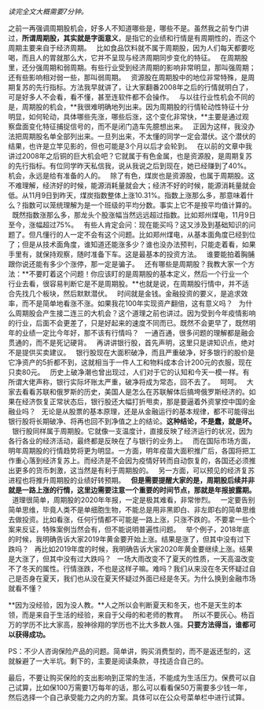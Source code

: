 *读完全文大概需要7分钟。*  
  
之前一再强调周期股机会，好多人不知道哪些是，哪些不是。虽然我之前专门讲过，**所谓周期股，其实就是字面意义**，是指它的业绩和行情是有周期性的，而这个周期主要来自于经济周期。
 
比如食品饮料就不属于周期股，因为人们每天都要吃喝，而且人的胃就那么大，它并不呈现与经济周期同步变化的特征。
 
在周期股里，还分强周期和弱周期。有些行业受到经济周期的影响非常明显，那叫强周期；还有些影响相对弱一些，那叫弱周期。
 
资源股在周期股中的地位非常特殊，是周期复苏的先行指标。方法我早就讲了，让大家翻番2008年之后的行情就明白了，可是好多人不会看，看不懂，甚至连软件都不会操作。
 
与以往行业性机会不同的是，周期股的机会，**我很难明确地列出来。因为周期股的行情轮动性特征十分明显，如何轮动，具体哪些先涨，哪些后涨，这个变化非常快，**主要是通过观察盘面变化特征捕捉信号的，而不是闭门造车先臆想出来。
 
正因为这样，我没办法把周期股名单全部列出来。一旦列出来，不太懂的同学一定会潜伏。这个潜伏的结果，也许是立竿见影的，但也可能是3个月以后才会轮到。
 
在以前的文章中我讲过2008年之后铜的巨大机会吧？它就属于有色金属，也是资源股，是周期复苏的先行指标。有位同学昨天私信我，说从我说之后到现在，她已经赚到了40%。机会，永远是给有准备的人的。
 
除了有色，煤炭也是资源股，也属于周期股。这不难理解，经济好的时候，能源消耗量就会大；经济不好的时候，能源消耗量就会低。从11月9日到昨天，煤炭指数整体上涨10.31%。指数上涨那么多，那意味着什么？指数可以笼统理解为是一个班级的平均分数。事实上它不是按平均值计算的。
 
既然指数涨那么多，那龙头个股涨幅当然远远超过指数。比如郑州煤电，11月9日至今，涨幅超过75%。
 
有些人肯定会问：现在能买吗？这又涉及到基础知识的问题了。但凡懂行的人一定不会有这个问题。比如郑州煤电，从基本面角度已经到位了；但是从技术面角度，谁知道还能涨多少？谁也没办法预判，只能走着看，如果手里有，就保持观察，随时准备下车。这是最基本的投资方法。
 
谁要能拍着胸脯跟你说还能有多少个涨停，那一定是骗子。
 
还有哪些是周期股？我教大家一个方法：**不要盯着这个问题！你应该盯的是周期股的基本定义，然后一个行业一个行业去看，很容易判断它是不是周期股。**也就是说，在周期股行情中，并不适合先找几个板块，然后默默潜伏。
 
时间就是金钱。金融投资的要义，是追求效率，而不是简单地看涨不涨。如果我花100年实现资产翻倍，这有意义吗？
 
为什么周期股会产生接二连三的大机会？这个道理之前也讲过。因为受到今年疫情影响的行业，后面不会更差了，只是好起来的速度不同而已。既然不会更早了，既然明年的业绩一定比今年好，那不该有行情吗？
 
一通百通，很多问题的理解都是融会贯通的，而不是死记硬背。
 
再讲讲银行股，首先声明，这里只是讲知识点，绝对不是提供买卖建议。
 
银行股现在大面积破净，而且严重破净，好多银行的股价是它净资产的5折都不到，这就相当于一件人工和物料成本合计200元的衣服，现在只卖80元。
 
历史上破净潮也曾出现过，人们对于它的认知和今天一模一样。有所谓大佬声称，银行实际坏账太严重，破净将成为常态，回不去了。
 
呵呵。
 
大家去看看苏联和俄罗斯的历史，美国人是怎么在苏联解体后搞垮俄罗斯经济的。如果在经济恢复正常状态后，银行股还大幅打折甩卖，那是要逼着外资掌控中国的金融业吗？
 
无论是从股票的基本原理，还是从金融运行的基本规律，都不可能得出银行股将长期破净、将再也回不到净值之上的结论。**这种结论，不是蠢，就是坏。**
 
银行股同样属于周期股。它就像一支温度计，直接反映了经济运行的状况，因为各行各业的经济活动，最终都是反映在了与银行的业务上。
 
而在国际市场方面，明年周期股的行情趋势将更为明显。一方面，明年疫苗大面积推广后，各国将把工作重心落到经济复苏上。而经济是不会因为疫情好转而自动恢复的，各国还必须推出更多的货币刺激，这当然是有利于周期股的。
 
另一方面，可以预见的经济复苏进程也将推升周期股的业绩好转预期。
 
**但是需要提醒大家的是，周期股后续并非就是一路上涨的行情，这里边需要注意一个重要的时间节点，那就是年报披露期。**
 
道理很简单，周期股的2020年年报，一定是极其难看，非常惨烈。
 
一定要告别简单思维，毕竟人类不是单细胞生物，不能总是用非黑即白、非左即右的简单思维去做投资。比如看涨，任何行情都不可能是一路上涨，只涨不跌的。不要拿一些个案来反证，特殊案例当然会有，但不能说明普遍性问题。
 
举个例子，2018年底的时候，我明确告诉大家2019年黄金要开始上涨。结果是涨了，但其中没有过下跌吗？
 
再比如2019年度的时候，我明确告诉大家2020年黄金要继续上涨。结果是大涨了，但其中没有过大跌吗？
 
一场大雨改变不了夏天的性质，一天高温改变不了冬天的属性。行情涨跌，不也是这样子嘛。难吗？我们从来没在冬天怀疑过自己是否身在夏天，我们也从没在夏天怀疑过外面已经是冬天。为什么换到金融市场就看不懂？
  
**因为没经验，因为没人教。**人之所以会判断夏天和冬天，也不是天生的本领，而是来自于生活的经验，来自于父母的和老师的教育。
 
所以不要灰心。杨百万的学历不比大家高，股神徐翔的学历也不比大多数人强。**只要方法得当，谁都可以获得成功。**
  
PS：不少人咨询保险产品的问题。简单讲，购买消费型的，而不是返还型的，这就躲避了一大半坑。剩下的，主要是阅读条款，寻找适合自己的。
  
最后，不要让购买保险的支出影响到正常的生活，不能成为生活压力。保费可以自己试算，比如保100万需要1万每年的话，那么可以看看保50万需要多少钱一年，然后选择一个自己承受能力之内的方案。具体可以在公众号菜单栏中进行试算。
  
